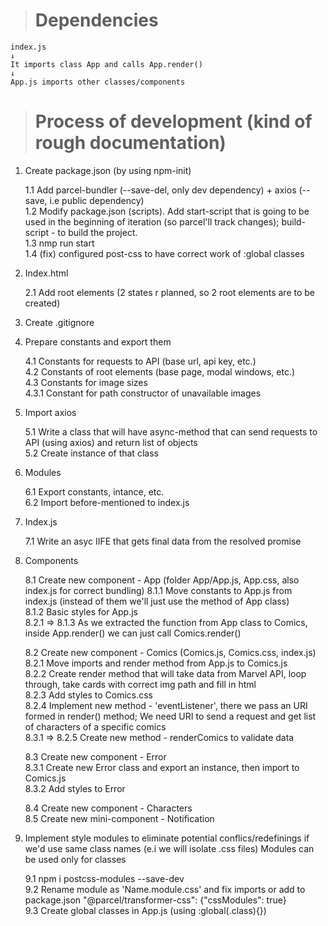 ># Dependencies
    index.js  
    ↓  
    It imports class App and calls App.render()  
    ↓  
    App.js imports other classes/components

># Process of development (kind of rough documentation)
1. Create package.json (by using npm-init)  

   1.1 Add parcel-bundler (--save-del, only dev dependency) + axios (--save, i.e public dependency)  
    1.2 Modify package.json (scripts). Add start-script that is going to be used in the beginning of iteration (so parcel'll track changes);
build-script - to build the project.  
    1.3 nmp run start  
    1.4 (fix) configured post-css to have correct work of :global classes  

3. Index.html  

   2.1 Add root elements (2 states r planned, so 2 root elements are to be created)  
4. Create .gitignore

5. Prepare constants and export them  

   4.1 Constants for requests to API (base url, api key, etc.)  
    4.2 Constants of root elements (base page, modal windows, etc.)  
    4.3 Constants for image sizes  
    4.3.1 Constant for path constructor of unavailable images   

6. Import axios  

   5.1 Write a class that will have async-method that can send requests to API (using axios) and return list of objects  
    5.2 Create instance of that class

7. Modules  

   6.1 Export constants, intance, etc.  
    6.2 Import before-mentioned to index.js

8. Index.js  

   7.1 Write an asyc IIFE that gets final data from the resolved promise

9. Components  

    8.1 Create new component - App (folder App/App.js, App.css, also index.js for correct bundling)
        8.1.1 Move constants to App.js from index.js (instead of them we'll just use the method of App class)  
        8.1.2 Basic styles for App.js  
        8.2.1 => 8.1.3 As we extracted the function from App class to Comics, inside App.render() we can just call Comics.render()

    8.2 Create new component - Comics (Comics.js, Comics.css, index.js)   
        8.2.1 Move imports and render method from App.js to Comics.js  
        8.2.2 Create render method that will take data from Marvel API, loop through, take cards with correct img path and fill in html  
        8.2.3 Add styles to Comics.css  
        8.2.4 Implement new method - 'eventListener', there we pass an URI formed in render() method; We need URI to send a request and
        get list of characters of a specific comics  
        8.3.1 => 8.2.5 Create new method - renderComics to validate data

    8.3 Create new component - Error  
        8.3.1 Create new Error class and export an instance, then import to Comics.js  
        8.3.2 Add styles to Error

    8.4 Create new component - Characters  
    8.5 Create new mini-component - Notification


10. Implement style modules to eliminate potential conflics/redefinings if we'd use same class names (e.i we will isolate .css files)
Modules can be used only for classes

    9.1 npm i postcss-modules --save-dev  
    9.2 Rename module as 'Name.module.css' and fix imports or add to package.json "@parcel/transformer-css": {"cssModules": true}  
    9.3 Create global classes in App.js (using :global(.class){})

